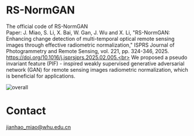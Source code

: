 # RS-NormGAN
The official code of RS-NormGAN<br>
Paper: J. Miao, S. Li, X. Bai, W. Gan, J. Wu and X. Li, "RS-NormGAN: Enhancing change detection of multi-temporal optical remote sensing images through effective radiometric normalization," ISPRS Journal of Photogrammetry and Remote Sensing, vol. 221, pp. 324-346, 2025. https://doi.org/10.1016/j.isprsjprs.2025.02.005.<br>
We proposed a pseudo invariant feature (PIF) - inspired weakly supervised generative adversarial network (GAN) for remote sensing images radiometric normalization, which is beneficial for applications.

![overall](https://github.com/user-attachments/assets/e90d37b3-ada9-40ba-96fa-919e57d2ed02)

# Contact
jianhao_miao@whu.edu.cn
